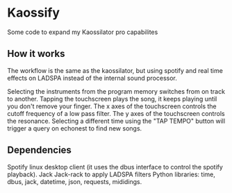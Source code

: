 # Kaossify

Some code to expand my Kaossilator pro capabilites

## How it works

The workflow is the same as the kaossilator, but using spotify and real time effects on LADSPA instead of the internal sound processor.

Selecting the instruments from the program memory switches from on track to another.
Tapping the touchscreen plays the song, it keeps playing until you don't remove your finger.
The x axes of the touchscreen controls the cutoff frequency of a low pass filter.
The y axes of the touchscreen controls the resonance.
Selecting a different time using the "TAP TEMPO" button will trigger a query on echonest to find new songs.

## Dependencies

Spotify linux desktop client (it uses the dbus interface to control the spotify playback).
Jack
Jack-rack to apply LADSPA filters
Python libraries: time, dbus, jack, datetime, json, requests, mididings.

